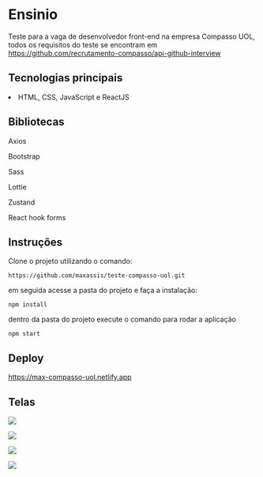 # Ensinio

Teste para a vaga de desenvolvedor front-end na empresa Compasso UOL, todos os requisitos do teste se encontram em https://github.com/recrutamento-compasso/api-github-interview


## Tecnologias principais

<li>HTML, CSS, JavaScript e ReactJS</li>

## Bibliotecas

Axios <br/>

Bootstrap <br/>

Sass <br/>

Lottie <br/>

Zustand <br/>

React hook forms

## Instruções

Clone o projeto utilizando o comando:

`https://github.com/maxassis/teste-compasso-uol.git`

em seguida acesse a pasta do projeto e faça a instalação:

`npm install`

dentro da pasta do projeto execute o comando para rodar a aplicação

`npm start`



## Deploy

https://max-compasso-uol.netlify.app



## Telas

![](https://images2.imgbox.com/d3/db/GDJ1iLxA_o.png)

![](https://images2.imgbox.com/f8/b4/U3iSHdCT_o.png)

![](https://images2.imgbox.com/bb/01/kZJbrZY3_o.png)

![](https://images2.imgbox.com/06/f8/bYS3A8H0_o.png)
